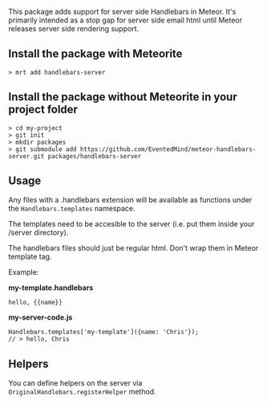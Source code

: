 This package adds support for server side Handlebars in Meteor. It's primarily
intended as a stop gap for server side email html until Meteor releases server
side rendering support.

## Install the package with Meteorite
`> mrt add handlebars-server`

## Install the package without Meteorite in your project folder
```
> cd my-project
> git init
> mkdir packages
> git submodule add https://github.com/EventedMind/meteor-handlebars-server.git packages/handlebars-server
```

## Usage

Any files with a .handlebars extension will be available as functions under the
`Handlebars.templates` namespace. 

The templates need to be accesible to the server (i.e. put them inside your /server directory).

The handlebars files should just be regular html. Don't wrap them in Meteor template tag.

Example:

**my-template.handlebars**
```
hello, {{name}}
```

**my-server-code.js**
```
Handlebars.templates['my-template']({name: 'Chris'});
// > hello, Chris
```

## Helpers

You can define helpers on the server via `OriginalHandlebars.registerHelper` method.
